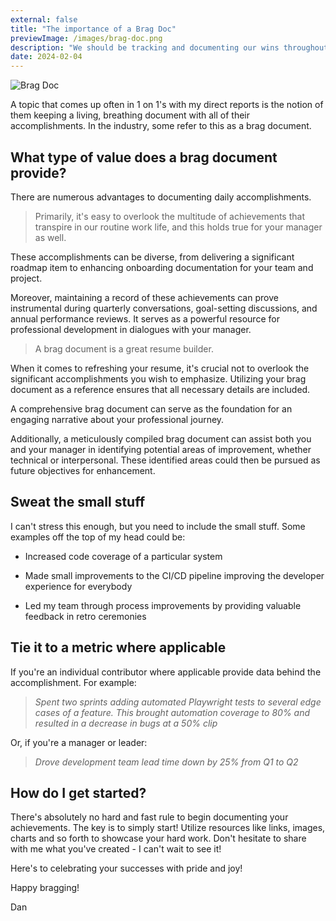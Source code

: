 ```yaml
---
external: false
title: "The importance of a Brag Doc"
previewImage: /images/brag-doc.png
description: "We should be tracking and documenting our wins throughout our careers. It will pay dividends in the long run."
date: 2024-02-04
---
```


![Brag Doc](/images/brag-doc.png)

A topic that comes up often in 1 on 1's with my direct reports is the notion of them keeping a living, breathing document with all of their accomplishments. In the industry, some refer to this as a brag document.

## What type of value does a brag document provide?

There are numerous advantages to documenting daily accomplishments. 

> Primarily, it's easy to overlook the multitude of achievements that transpire in our routine work life, and this holds true for your manager as well.

These accomplishments can be diverse, from delivering a significant roadmap item to enhancing onboarding documentation for your team and project.

Moreover, maintaining a record of these achievements can prove instrumental during quarterly conversations, goal-setting discussions, and annual performance reviews. It serves as a powerful resource for professional development in dialogues with your manager.

> A brag document is a great resume builder.

When it comes to refreshing your resume, it's crucial not to overlook the significant accomplishments you wish to emphasize. Utilizing your brag document as a reference ensures that all necessary details are included.

A comprehensive brag document can serve as the foundation for an engaging narrative about your professional journey.

Additionally, a meticulously compiled brag document can assist both you and your manager in identifying potential areas of improvement, whether technical or interpersonal. These identified areas could then be pursued as future objectives for enhancement.

## Sweat the small stuff

I can't stress this enough, but you need to include the small stuff. Some examples off the top of my head could be:

- Increased code coverage of a particular system

- Made small improvements to the CI/CD pipeline improving the developer experience for everybody

- Led my team through process improvements by providing valuable feedback in retro ceremonies

## Tie it to a metric where applicable

If you're an individual contributor where applicable provide data behind the accomplishment. For example:

> _Spent two sprints adding automated Playwright tests to several edge cases of a feature. This brought automation coverage to 80% and resulted in a decrease in bugs at a 50% clip_

Or, if you're a manager or leader:
> _Drove development team lead time down by 25% from Q1 to Q2_

## How do I get started?

There's absolutely no hard and fast rule to begin documenting your achievements. The key is to simply start! Utilize resources like links, images, charts and so forth to showcase your hard work. Don't hesitate to share with me what you've created - I can't wait to see it!

Here's to celebrating your successes with pride and joy!

Happy bragging!

Dan
